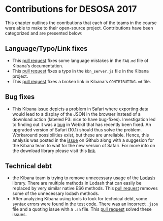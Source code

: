 # Contributions for DESOSA 2017

This chapter outlines the conributions that each of the teams in the course were able to make to their open-source project. Contributions have been categorized and are presented below:

## Language/Typo/Link fixes
- This [pull request](https://github.com/elastic/kibana/pull/10709) fixes some language mistakes in the `FAQ.md` file of Kibana's documentation.
- This [pull request](https://github.com/elastic/kibana/pull/10714) fixes a typo in the `kbn_server.js` file in the Kibana project.
- This [pull request](https://github.com/elastic/kibana/pull/10715) fixes a broken link in Kibana's `CONTRIBUTING.md` file.

## Bug fixes
- This Kibana [issue](https://github.com/elastic/kibana/issues/9108) depicts a problem in Safari where exporting data would lead to a display of the JSON in the browser instead of a download action (labeled P3: nice to have bug-fixes). Investigation led to finding out it was a [bug](https://bugs.webkit.org/show_bug.cgi?id=102914) in Webkit that has recently been fixed. An upgraded version of Safari (10.1) should thus solve the problem. Workaround possibilities exist, but these are unreliable. Hence, this analysis was posted in the [issue](https://github.com/elastic/kibana/issues/9108) on Github along with a suggesion for the Kibana team to wait for the new version of Safari. For more info on the download library please visit this [link](eligrey/FileSaver.js#12).

## Technical debt
- the Kibana team is trying to remove unnecessary usage of the [Lodash](https://lodash.com) library. There are multiple methods in Lodash that can easily be replaced by very similar native ES6 methods. This [pull request](https://github.com/elastic/kibana/pull/10746) removes some of the unnecessary lodash methods.
- After analyzing Kibana using tools to look for technical debt, some syntax errors were found in the test code. There was an incorrect `.json` file and a quoting issue with a `.sh` file. This [pull request](https://github.com/elastic/kibana/pull/10747) solved these issues.
